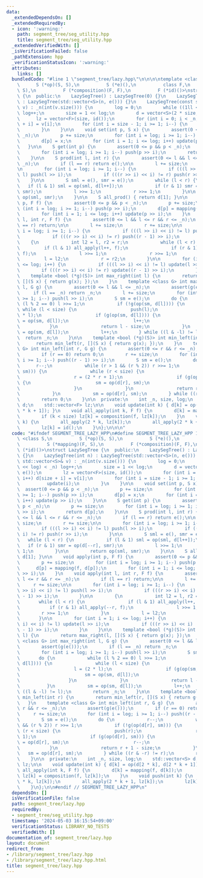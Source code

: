 ```yaml
---
data:
  _extendedDependsOn: []
  _extendedRequiredBy:
  - icon: ':warning:'
    path: segment_tree/seg_utility.hpp
    title: segment_tree/seg_utility.hpp
  _extendedVerifiedWith: []
  _isVerificationFailed: false
  _pathExtension: hpp
  _verificationStatusIcon: ':warning:'
  attributes:
    links: []
  bundledCode: "#line 1 \"segment_tree/lazy.hpp\"\n\n\n\ntemplate <class S,\n    \
    \      S (*op)(S, S),\n          S (*e)(),\n          class F,\n          S (*mapping)(F,\
    \ S),\n          F (*composition)(F, F),\n          F (*id)()>\nstruct LazySegTree\
    \ {\n  public:\n    LazySegTree() : LazySegTree(0) {}\n    LazySegTree(int n)\
    \ : LazySegTree(std::vector<S>(n, e())) {}\n    LazySegTree(const std::vector<S>&\
    \ v) : _n(int(v.size())) {\n        log = 0;\n        while ((1ll << log) < _n)\
    \ log++;\n        size = 1 << log;\n        d = vector<S>(2 * size, e());\n  \
    \      lz = vector<F>(size, id());\n        for (int i = 0; i < _n; i++) d[size\
    \ + i] = v[i];\n        for (int i = size - 1; i >= 1; i--) {\n            update(i);\n\
    \        }\n    }\n\n    void set(int p, S x) {\n        assert(0 <= p && p <\
    \ _n);\n        p += size;\n        for (int i = log; i >= 1; i--) push(p >> i);\n\
    \        d[p] = x;\n        for (int i = 1; i <= log; i++) update(p >> i);\n \
    \   }\n\n    S get(int p) {\n        assert(0 <= p && p < _n);\n        p += size;\n\
    \        for (int i = log; i >= 1; i--) push(p >> i);\n        return d[p];\n\
    \    }\n\n    S prod(int l, int r) {\n        assert(0 <= l && l <= r && r <=\
    \ _n);\n        if (l == r) return e();\n\n        l += size;\n        r += size;\n\
    \n        for (int i = log; i >= 1; i--) {\n            if (((l >> i) << i) !=\
    \ l) push(l >> i);\n            if (((r >> i) << i) != r) push(r >> i);\n    \
    \    }\n\n        S sml = e(), smr = e();\n        while (l < r) {\n         \
    \   if (l & 1) sml = op(sml, d[l++]);\n            if (r & 1) smr = op(d[--r],\
    \ smr);\n            l >>= 1;\n            r >>= 1;\n        }\n\n        return\
    \ op(sml, smr);\n    }\n\n    S all_prod() { return d[1]; }\n\n    void apply(int\
    \ p, F f) {\n        assert(0 <= p && p < _n);\n        p += size;\n        for\
    \ (int i = log; i >= 1; i--) push(p >> i);\n        d[p] = mapping(f, d[p]);\n\
    \        for (int i = 1; i <= log; i++) update(p >> i);\n    }\n    void apply(int\
    \ l, int r, F f) {\n        assert(0 <= l && l <= r && r <= _n);\n        if (l\
    \ == r) return;\n\n        l += size;\n        r += size;\n\n        for (int\
    \ i = log; i >= 1; i--) {\n            if (((l >> i) << i) != l) push(l >> i);\n\
    \            if (((r >> i) << i) != r) push((r - 1) >> i);\n        }\n\n    \
    \    {\n            int l2 = l, r2 = r;\n            while (l < r) {\n       \
    \         if (l & 1) all_apply(l++, f);\n                if (r & 1) all_apply(--r,\
    \ f);\n                l >>= 1;\n                r >>= 1;\n            }\n   \
    \         l = l2;\n            r = r2;\n        }\n\n        for (int i = 1; i\
    \ <= log; i++) {\n            if (((l >> i) << i) != l) update(l >> i);\n    \
    \        if (((r >> i) << i) != r) update((r - 1) >> i);\n        }\n    }\n\n\
    \    template <bool (*g)(S)> int max_right(int l) {\n        return max_right(l,\
    \ [](S x) { return g(x); });\n    }\n    template <class G> int max_right(int\
    \ l, G g) {\n        assert(0 <= l && l <= _n);\n        assert(g(e()));\n   \
    \     if (l == _n) return _n;\n        l += size;\n        for (int i = log; i\
    \ >= 1; i--) push(l >> i);\n        S sm = e();\n        do {\n            while\
    \ (l % 2 == 0) l >>= 1;\n            if (!g(op(sm, d[l]))) {\n               \
    \ while (l < size) {\n                    push(l);\n                    l = (2\
    \ * l);\n                    if (g(op(sm, d[l]))) {\n                        sm\
    \ = op(sm, d[l]);\n                        l++;\n                    }\n     \
    \           }\n                return l - size;\n            }\n            sm\
    \ = op(sm, d[l]);\n            l++;\n        } while ((l & -l) != l);\n      \
    \  return _n;\n    }\n\n    template <bool (*g)(S)> int min_left(int r) {\n  \
    \      return min_left(r, [](S x) { return g(x); });\n    }\n    template <class\
    \ G> int min_left(int r, G g) {\n        assert(0 <= r && r <= _n);\n        assert(g(e()));\n\
    \        if (r == 0) return 0;\n        r += size;\n        for (int i = log;\
    \ i >= 1; i--) push((r - 1) >> i);\n        S sm = e();\n        do {\n      \
    \      r--;\n            while (r > 1 && (r % 2)) r >>= 1;\n            if (!g(op(d[r],\
    \ sm))) {\n                while (r < size) {\n                    push(r);\n\
    \                    r = (2 * r + 1);\n                    if (g(op(d[r], sm)))\
    \ {\n                        sm = op(d[r], sm);\n                        r--;\n\
    \                    }\n                }\n                return r + 1 - size;\n\
    \            }\n            sm = op(d[r], sm);\n        } while ((r & -r) != r);\n\
    \        return 0;\n    }\n\n  private:\n    int _n, size, log;\n    std::vector<S>\
    \ d;\n    std::vector<F> lz;\n\n    void update(int k) { d[k] = op(d[2 * k], d[2\
    \ * k + 1]); }\n    void all_apply(int k, F f) {\n        d[k] = mapping(f, d[k]);\n\
    \        if (k < size) lz[k] = composition(f, lz[k]);\n    }\n    void push(int\
    \ k) {\n        all_apply(2 * k, lz[k]);\n        all_apply(2 * k + 1, lz[k]);\n\
    \        lz[k] = id();\n    }\n};\n\n\n"
  code: "#ifndef SEGMENT_TREE_LAZY_HPP\n#define SEGMENT_TREE_LAZY_HPP 1\n\ntemplate\
    \ <class S,\n          S (*op)(S, S),\n          S (*e)(),\n          class F,\n\
    \          S (*mapping)(F, S),\n          F (*composition)(F, F),\n          F\
    \ (*id)()>\nstruct LazySegTree {\n  public:\n    LazySegTree() : LazySegTree(0)\
    \ {}\n    LazySegTree(int n) : LazySegTree(std::vector<S>(n, e())) {}\n    LazySegTree(const\
    \ std::vector<S>& v) : _n(int(v.size())) {\n        log = 0;\n        while ((1ll\
    \ << log) < _n) log++;\n        size = 1 << log;\n        d = vector<S>(2 * size,\
    \ e());\n        lz = vector<F>(size, id());\n        for (int i = 0; i < _n;\
    \ i++) d[size + i] = v[i];\n        for (int i = size - 1; i >= 1; i--) {\n  \
    \          update(i);\n        }\n    }\n\n    void set(int p, S x) {\n      \
    \  assert(0 <= p && p < _n);\n        p += size;\n        for (int i = log; i\
    \ >= 1; i--) push(p >> i);\n        d[p] = x;\n        for (int i = 1; i <= log;\
    \ i++) update(p >> i);\n    }\n\n    S get(int p) {\n        assert(0 <= p &&\
    \ p < _n);\n        p += size;\n        for (int i = log; i >= 1; i--) push(p\
    \ >> i);\n        return d[p];\n    }\n\n    S prod(int l, int r) {\n        assert(0\
    \ <= l && l <= r && r <= _n);\n        if (l == r) return e();\n\n        l +=\
    \ size;\n        r += size;\n\n        for (int i = log; i >= 1; i--) {\n    \
    \        if (((l >> i) << i) != l) push(l >> i);\n            if (((r >> i) <<\
    \ i) != r) push(r >> i);\n        }\n\n        S sml = e(), smr = e();\n     \
    \   while (l < r) {\n            if (l & 1) sml = op(sml, d[l++]);\n         \
    \   if (r & 1) smr = op(d[--r], smr);\n            l >>= 1;\n            r >>=\
    \ 1;\n        }\n\n        return op(sml, smr);\n    }\n\n    S all_prod() { return\
    \ d[1]; }\n\n    void apply(int p, F f) {\n        assert(0 <= p && p < _n);\n\
    \        p += size;\n        for (int i = log; i >= 1; i--) push(p >> i);\n  \
    \      d[p] = mapping(f, d[p]);\n        for (int i = 1; i <= log; i++) update(p\
    \ >> i);\n    }\n    void apply(int l, int r, F f) {\n        assert(0 <= l &&\
    \ l <= r && r <= _n);\n        if (l == r) return;\n\n        l += size;\n   \
    \     r += size;\n\n        for (int i = log; i >= 1; i--) {\n            if (((l\
    \ >> i) << i) != l) push(l >> i);\n            if (((r >> i) << i) != r) push((r\
    \ - 1) >> i);\n        }\n\n        {\n            int l2 = l, r2 = r;\n     \
    \       while (l < r) {\n                if (l & 1) all_apply(l++, f);\n     \
    \           if (r & 1) all_apply(--r, f);\n                l >>= 1;\n        \
    \        r >>= 1;\n            }\n            l = l2;\n            r = r2;\n \
    \       }\n\n        for (int i = 1; i <= log; i++) {\n            if (((l >>\
    \ i) << i) != l) update(l >> i);\n            if (((r >> i) << i) != r) update((r\
    \ - 1) >> i);\n        }\n    }\n\n    template <bool (*g)(S)> int max_right(int\
    \ l) {\n        return max_right(l, [](S x) { return g(x); });\n    }\n    template\
    \ <class G> int max_right(int l, G g) {\n        assert(0 <= l && l <= _n);\n\
    \        assert(g(e()));\n        if (l == _n) return _n;\n        l += size;\n\
    \        for (int i = log; i >= 1; i--) push(l >> i);\n        S sm = e();\n \
    \       do {\n            while (l % 2 == 0) l >>= 1;\n            if (!g(op(sm,\
    \ d[l]))) {\n                while (l < size) {\n                    push(l);\n\
    \                    l = (2 * l);\n                    if (g(op(sm, d[l]))) {\n\
    \                        sm = op(sm, d[l]);\n                        l++;\n  \
    \                  }\n                }\n                return l - size;\n  \
    \          }\n            sm = op(sm, d[l]);\n            l++;\n        } while\
    \ ((l & -l) != l);\n        return _n;\n    }\n\n    template <bool (*g)(S)> int\
    \ min_left(int r) {\n        return min_left(r, [](S x) { return g(x); });\n \
    \   }\n    template <class G> int min_left(int r, G g) {\n        assert(0 <=\
    \ r && r <= _n);\n        assert(g(e()));\n        if (r == 0) return 0;\n   \
    \     r += size;\n        for (int i = log; i >= 1; i--) push((r - 1) >> i);\n\
    \        S sm = e();\n        do {\n            r--;\n            while (r > 1\
    \ && (r % 2)) r >>= 1;\n            if (!g(op(d[r], sm))) {\n                while\
    \ (r < size) {\n                    push(r);\n                    r = (2 * r +\
    \ 1);\n                    if (g(op(d[r], sm))) {\n                        sm\
    \ = op(d[r], sm);\n                        r--;\n                    }\n     \
    \           }\n                return r + 1 - size;\n            }\n         \
    \   sm = op(d[r], sm);\n        } while ((r & -r) != r);\n        return 0;\n\
    \    }\n\n  private:\n    int _n, size, log;\n    std::vector<S> d;\n    std::vector<F>\
    \ lz;\n\n    void update(int k) { d[k] = op(d[2 * k], d[2 * k + 1]); }\n    void\
    \ all_apply(int k, F f) {\n        d[k] = mapping(f, d[k]);\n        if (k < size)\
    \ lz[k] = composition(f, lz[k]);\n    }\n    void push(int k) {\n        all_apply(2\
    \ * k, lz[k]);\n        all_apply(2 * k + 1, lz[k]);\n        lz[k] = id();\n\
    \    }\n};\n\n#endif // SEGMENT_TREE_LAZY_HPP\n"
  dependsOn: []
  isVerificationFile: false
  path: segment_tree/lazy.hpp
  requiredBy:
  - segment_tree/seg_utility.hpp
  timestamp: '2024-05-03 16:15:54+09:00'
  verificationStatus: LIBRARY_NO_TESTS
  verifiedWith: []
documentation_of: segment_tree/lazy.hpp
layout: document
redirect_from:
- /library/segment_tree/lazy.hpp
- /library/segment_tree/lazy.hpp.html
title: segment_tree/lazy.hpp
---
```

